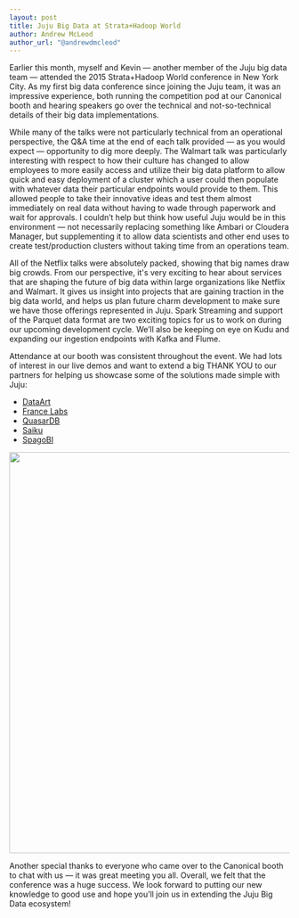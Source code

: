```yaml
---
layout: post
title: Juju Big Data at Strata+Hadoop World
author: Andrew McLeod
author_url: "@andrewdmcleod"
---
```


Earlier this month, myself and Kevin &mdash; another member of the Juju big
data team &mdash; attended the 2015 Strata+Hadoop World conference in New York
City. As my first big data conference since joining the Juju team, it was an
impressive experience, both running the competition pod at our Canonical booth
and hearing speakers go over the technical and not-so-technical details of
their big data implementations.

While many of the talks were not particularly technical from an operational
perspective, the Q&A time at the end of each talk provided &mdash; as you would
expect &mdash; opportunity to dig more deeply. The Walmart talk was particularly
interesting with respect to how their culture has changed to allow employees to
more easily access and utilize their big data platform to allow quick and easy
deployment of a cluster which a user could then populate with whatever data
their particular endpoints would provide to them. This allowed people to take
their innovative ideas and test them almost immediately on real data without
having to wade through paperwork and wait for approvals. I couldn’t help but
think how useful Juju would be in this environment &mdash; not necessarily
replacing something like Ambari or Cloudera Manager, but supplementing it to
allow data scientists and other end uses to create test/production clusters
without taking time from an operations team.

All of the Netflix talks were absolutely packed, showing that big names draw
big crowds. From our perspective, it's very exciting to hear about services
that are shaping the future of big data within large organizations like Netflix
and Walmart. It gives us insight into projects that are gaining traction in the
big data world, and helps us plan future charm development to make sure we have
those offerings represented in Juju.  Spark Streaming and support of the
Parquet data format are two exciting topics for us to work on during our
upcoming development cycle. We’ll also be keeping on eye on Kudu and expanding
our ingestion endpoints with Kafka and Flume.

Attendance at our booth was consistent throughout the event. We had lots of
interest in our live demos and want to extend a big THANK YOU to our partners
for helping us showcase some of the solutions made simple with Juju:

* [DataArt](http://blog.dataart.com/stratahadoop-world-nyc-2015-reflections/)
* [France Labs](http://www.francelabs.com/en/datafari.html)
* [QuasarDB](https://www.quasardb.net/)
* [Saiku](http://www.meteorite.bi/products/saiku)
* [SpagoBI](http://www.spagobi.org/2015/09/spagobi-and-canonical-partnering-to-deliver-open-source-business-analytics-on-cloud/)

<img src= 'https://cdn.rawgit.com/juju-solutions/bigdata-community/gh-pages/img/2015-strata-juju-booth.jpg' width=720px>

Another special thanks to everyone who came over to the Canonical booth to chat
with us &mdash; it was great meeting you all. Overall, we felt that the
conference was a huge success.  We look forward to putting our new knowledge to
good use and hope you’ll join us in extending the Juju Big Data ecosystem!
